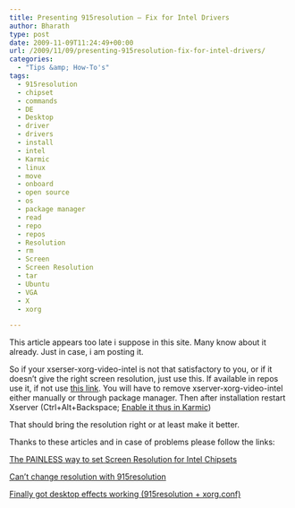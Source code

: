 ```yaml
---
title: Presenting 915resolution — Fix for Intel Drivers
author: Bharath
type: post
date: 2009-11-09T11:24:49+00:00
url: /2009/11/09/presenting-915resolution-fix-for-intel-drivers/
categories:
  - "Tips &amp; How-To's"
tags:
  - 915resolution
  - chipset
  - commands
  - DE
  - Desktop
  - driver
  - drivers
  - install
  - intel
  - Karmic
  - linux
  - move
  - onboard
  - open source
  - os
  - package manager
  - read
  - repo
  - repos
  - Resolution
  - rm
  - Screen
  - Screen Resolution
  - tar
  - Ubuntu
  - VGA
  - X
  - xorg

---
```

This article appears too late i suppose in this site. Many know about it already. Just in case, i am posting it.

So if your xserser-xorg-video-intel is not that satisfactory to you, or if it doesn&#8217;t give the right screen resolution, just use this. If available in repos use it, if not use [this link][1]. You will have to remove xserver-xorg-video-intel either manually or through package manager. Then after installation restart Xserver (Ctrl+Alt+Backspace; [Enable it thus in Karmic][2])

That should bring the resolution right or at least make it better.

Thanks to these articles and in case of problems please follow the links:

[The PAINLESS way to set Screen Resolution for Intel Chipsets][3]

[Can&#8217;t change resolution with 915resolution][4]

[Finally got desktop effects working (915resolution + xorg.conf)][5]

 [1]: https://www.freshnet.org/debian/hoary/915resolution_0.5-2_i386.deb
 [2]: https://sathyasays.com/2009/11/08/enable-xserver-shortcut-ctrlaltbackspace-in-ubuntu-9-10-karmic-koala
 [3]: https://ubuntuforums.org/showthread.php?p=2113867
 [4]: https://ubuntuforums.org/showthread.php?t=450638
 [5]: https://makingtheswitch.wordpress.com/2007/05/13/finally-got-desktop-effects-working-915resolution-xorgconf/ "Permanent Link to Finally got desktop effects working (915resolution + xorg.conf)"

